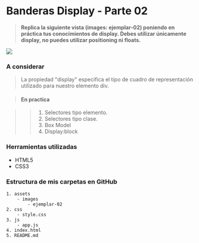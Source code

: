 # Banderas Display - Parte 02 #

> __Replica la siguiente vista (images: ejemplar-02) poniendo en práctica tus conocimientos de display. Debes utilizar únicamente display, no puedes utilizar positioning ni floats.__

![](https://fotos.subefotos.com/304ad94ffc6b76d7366894e1d9646961o.png)

### A considerar ###

> La propiedad "display" especifica el tipo de cuadro de representación utilizado para nuestro elemento div.

> #### En practica ####

>> 1. Selectores tipo elemento.
>> 2. Selectores tipo clase.
>> 3. Box Model
>> 4. Display:block

### Herramientas utilizadas ###

- HTML5
- CSS3

### Estructura de mis carpetas en GitHub ###
```Banderas-display
1. assets
    - images
        - ejemplar-02
2. css
    - style.css
3. js
    - app.js
4. index.html
5. README.md
```
    





